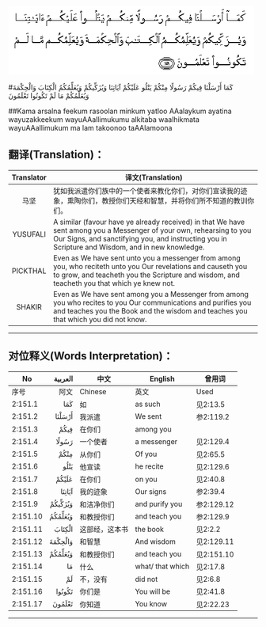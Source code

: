 ![002:151](images/002_151.gif)

#كَمَا أَرْسَلْنَا فِيكُمْ رَسُولًا مِنْكُمْ يَتْلُو عَلَيْكُمْ آيَاتِنَا وَيُزَكِّيكُمْ وَيُعَلِّمُكُمُ الْكِتَابَ وَالْحِكْمَةَ وَيُعَلِّمُكُمْ مَا لَمْ تَكُونُوا تَعْلَمُونَ

##Kama arsalna feekum rasoolan minkum yatloo AAalaykum ayatina wayuzakkeekum wayuAAallimukumu alkitaba waalhikmata wayuAAallimukum ma lam takoonoo taAAlamoona

## 翻译(Translation)：

| Translator | 译文(Translation)                                            |
| :--------: | ------------------------------------------------------------ |
|    马坚    | 犹如我派遣你们族中的一个使者来教化你们，对你们宣读我的迹象，熏陶你们，教授你们天经和智慧，并将你们所不知道的教训你们。 |
|  YUSUFALI  | A similar (favour have ye already received) in that We have sent among you a Messenger of your own, rehearsing to you Our Signs, and sanctifying you, and instructing you in Scripture and Wisdom, and in new knowledge. |
|  PICKTHAL  | Even as We have sent unto you a messenger from among you, who reciteth unto you Our revelations and causeth you to grow, and teacheth you the Scripture and wisdom, and teacheth you that which ye knew not. |
|   SHAKIR   | Even as We have sent among you a Messenger from among you who recites to you Our communications and purifies you and teaches you the Book and the wisdom and teaches you that which you did not know. |

---

## 对位释义(Words Interpretation)：

| No       | العربية | 中文           | English          | 曾用词     |
| -------- | ------: | -------------- | ---------------- | ---------- |
| 序号     |    阿文 | Chinese        | 英文             | Used       |
| 2:151.1  |     كَمَا | 如             | as such          | 见2:13.5   |
| 2:151.2  |  أَرْسَلْنَا | 我派遣         | We sent          | 参2:119.2  |
| 2:151.3  |    فِيكُمْ | 在你们         | among you        |            |
| 2:151.4  |   رَسُولًا | 一个使者       | a messenger      | 见2:129.4  |
| 2:151.5  |    مِنْكُمْ | 从你们         | Of you           | 见2:65.5   |
| 2:151.6  |    يَتْلُو | 他宣读         | he recite        | 见2:129.6  |
| 2:151.7  |   عَلَيْكُمْ | 在你们         | on you           | 见2:40.8   |
| 2:151.8  |  آيَاتِنَا | 我的迹象       | Our signs        | 参2:39.4   |
| 2:151.9  | وَيُزَكِّيكُمْ | 和洁净你们     | and purify you   | 参2:129.12 |
| 2:151.10 | وَيُعَلِّمُكُمُ | 和教授你们     | and teach you    | 参2:129.9  |
| 2:151.11 |  الْكِتَابَ | 这部经，这本书 | the book         | 见2:2.2    |
| 2:151.12 | وَالْحِكْمَةَ | 和智慧         | And wisdom       | 见2:129.11 |
| 2:151.13 | وَيُعَلِّمُكُمْ | 和教授你们     | and teach you    | 见2:151.10 |
| 2:151.14 |      مَا | 什么           | what/ that which | 见2:17.8   |
| 2:151.15 |      لَمْ | 不，没有       | did not          | 见2:6.8    |
| 2:151.16 |  تَكُونُوا | 你们是         | You will be      | 见2:41.8   |
| 2:151.17 |  تَعْلَمُونَ | 你知道         | You know         | 见2:22.23  |

---
